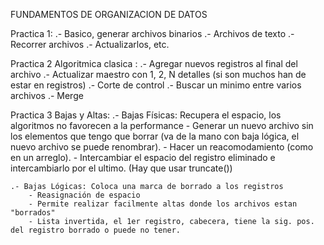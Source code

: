 FUNDAMENTOS DE ORGANIZACION DE DATOS

  Practica 1:
    .- Basico, generar archivos binarios 
    .- Archivos de texto
    .- Recorrer archivos 
    .- Actualizarlos, etc.

  Practica 2 Algoritmica clasica :
    .- Agregar nuevos registros al final del archivo 
    .- Actualizar maestro con 1, 2, N detalles (si son muchos han de estar en registros)
    .- Corte de control
    .- Buscar un minimo entre varios archivos
    .- Merge

  Practica 3 Bajas y Altas:
    .- Bajas Físicas: Recupera el espacio, los algoritmos no favorecen a la performance
        - Generar un nuevo archivo sin los elementos que tengo que borrar (va de la mano con baja lógica, el nuevo archivo se puede renombrar).
        - Hacer un reacomodamiento (como en un arreglo).
        - Intercambiar el espacio del registro eliminado e intercambiarlo por el ultimo. (Hay que usar truncate())
    
    .- Bajas Lógicas: Coloca una marca de borrado a los registros
        - Reasignación de espacio
        - Permite realizar facilmente altas donde los archivos estan "borrados"
        - Lista invertida, el 1er registro, cabecera, tiene la sig. pos. del registro borrado o puede no tener.
        